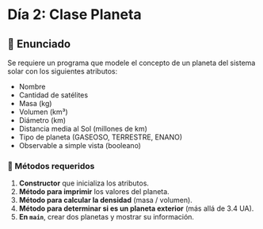 # Día 2: Clase Planeta

## 📌 Enunciado
Se requiere un programa que modele el concepto de un planeta del sistema solar con los siguientes atributos:  
- Nombre  
- Cantidad de satélites  
- Masa (kg)  
- Volumen (km³)  
- Diámetro (km)  
- Distancia media al Sol (millones de km)  
- Tipo de planeta (GASEOSO, TERRESTRE, ENANO)  
- Observable a simple vista (booleano)  

### 🚀 Métodos requeridos  
1. **Constructor** que inicializa los atributos.  
2. **Método para imprimir** los valores del planeta.  
3. **Método para calcular la densidad** (masa / volumen).  
4. **Método para determinar si es un planeta exterior** (más allá de 3.4 UA).  
5. **En `main`**, crear dos planetas y mostrar su información.  

